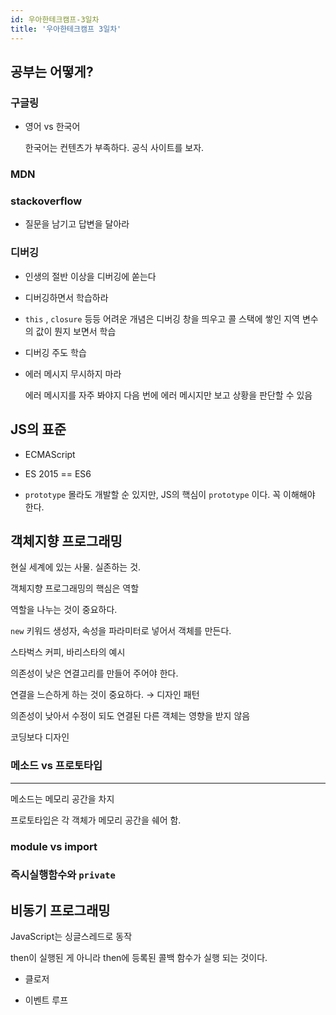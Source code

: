 ```yaml
---
id: 우아한테크캠프-3일차
title: '우아한테크캠프 3일차'
---
```


## 공부는 어떻게?

### 구글링

- 영어 vs 한국어

  한국어는 컨텐츠가 부족하다. 공식 사이트를 보자.

### MDN

### stackoverflow

- 질문을 남기고 답변을 달아라

### 디버깅

- 인생의 절반 이상을 디버깅에 쏟는다

- 디버깅하면서 학습하라

- `this` , `closure` 등등 어려운 개념은 디버깅 창을 띄우고 콜 스택에 쌓인 지역 변수의 값이 뭔지 보면서 학습

- 디버깅 주도 학습

- 에러 메시지 무시하지 마라

  에러 메시지를 자주 봐야지 다음 번에 에러 메시지만 보고 상황을 판단할 수 있음

## JS의 표준

- ECMAScript

- ES 2015 == ES6

- `prototype` 몰라도 개발할 순 있지만, JS의 핵심이 `prototype` 이다. 꼭 이해해야 한다.

## 객체지향 프로그래밍

현실 세계에 있는 사물. 실존하는 것.

객체지향 프로그래밍의 핵심은 역할

역할을 나누는 것이 중요하다.

`new` 키워드 생성자, 속성을 파라미터로 넣어서 객체를 만든다.

스타벅스 커피, 바리스타의 예시

의존성이 낮은 연결고리를 만들어 주어야 한다.

연결을 느슨하게 하는 것이 중요하다. → 디자인 패턴

의존성이 낮아서 수정이 되도 연결된 다른 객체는 영향을 받지 않음

코딩보다 디자인

### 메소드 vs 프로토타입

---

메소드는 메모리 공간을 차지

프로토타입은 각 객체가 메모리 공간을 쉐어 함.

### module vs import

### 즉시실행함수와 `private`

## 비동기 프로그래밍

JavaScript는 싱글스레드로 동작

then이 실행된 게 아니라 then에 등록된 콜백 함수가 실행 되는 것이다.

- 클로저

- 이벤트 루프
